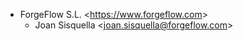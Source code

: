 - ForgeFlow S.L. \<<https://www.forgeflow.com>\>
  - Joan Sisquella \<<joan.sisquella@forgeflow.com>\>
